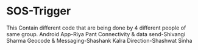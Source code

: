 # SOS-Trigger
This Contain different code that are being done by 4 different people of same group.
Android App-Riya Pant
Connectivity & data send-Shivangi Sharma
Geocode & Messaging-Shashank Kalra
Direction-Shashwat Sinha
